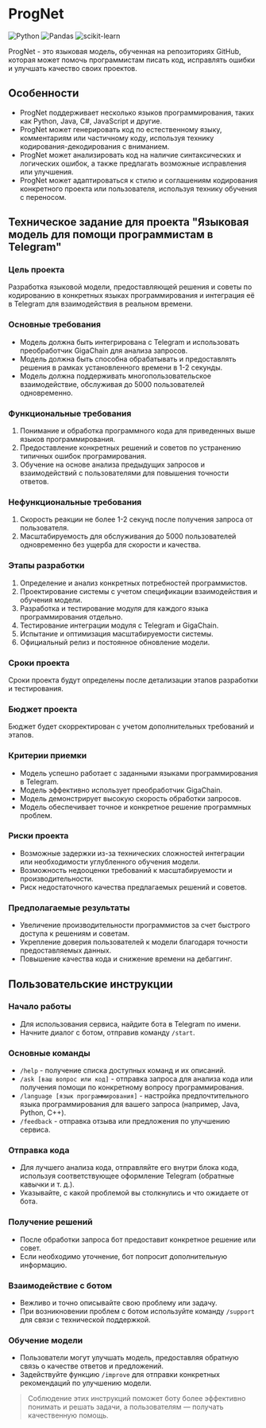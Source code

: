 # ProgNet

![Python](https://img.shields.io/badge/python-3670A0?style=for-the-badge&logo=python&logoColor=ffdd54)
![Pandas](https://img.shields.io/badge/pandas-%23150458.svg?style=for-the-badge&logo=pandas&logoColor=white)
![scikit-learn](https://img.shields.io/badge/scikit--learn-%23F7931E.svg?style=for-the-badge&logo=scikit-learn&logoColor=white)

ProgNet - это языковая модель, обученная на репозиториях GitHub, которая может помочь программистам писать код, исправлять ошибки и улучшать качество своих проектов.
 
## Особенности
 
- ProgNet поддерживает несколько языков программирования, таких как Python, Java, C#, JavaScript и другие.
- ProgNet может генерировать код по естественному языку, комментариям или частичному коду, используя технику кодирования-декодирования с вниманием.
- ProgNet может анализировать код на наличие синтаксических и логических ошибок, а также предлагать возможные исправления или улучшения.
- ProgNet может адаптироваться к стилю и соглашениям кодирования конкретного проекта или пользователя, используя технику обучения с переносом.

## Техническое задание для проекта "Языковая модель для помощи программистам в Telegram"

### Цель проекта
Разработка языковой модели, предоставляющей решения и советы по кодированию в конкретных языках программирования и интеграция её в Telegram для взаимодействия в реальном времени.
### Основные требования
- Модель должна быть интегрирована с Telegram и использовать преобработчик GigaChain для анализа запросов.
- Модель должна быть способна обрабатывать и предоставлять решения в рамках установленного времени в 1-2 секунды.
- Модель должна поддерживать многопользовательское взаимодействие, обслуживая до 5000 пользователей одновременно.
### Функциональные требования
1. Понимание и обработка программного кода для приведенных выше языков программирования.
2. Предоставление конкретных решений и советов по устранению типичных ошибок програмирования.
3. Обучение на основе анализа предыдущих запросов и взаимодействий с пользователями для повышения точности ответов.
### Нефункциональные требования
1. Скорость реакции не более 1-2 секунд после получения запроса от пользователя.
2. Масштабируемость для обслуживания до 5000 пользователей одновременно без ущерба для скорости и качества.
### Этапы разработки
1. Определение и анализ конкретных потребностей программистов.
2. Проектирование системы с учетом спецификации взаимодействия и обучения модели.
3. Разработка и тестирование модуля для каждого языка программирования отдельно.
4. Тестирование интеграции модуля с Telegram и GigaChain.
5. Испытание и оптимизация масштабируемости системы.
6. Официальный релиз и постоянное обновление модели.
### Сроки проекта
Сроки проекта будут определены после детализации этапов разработки и тестирования.
### Бюджет проекта
Бюджет будет скорректирован с учетом дополнительных требований и этапов.
### Критерии приемки
- Модель успешно работает с заданными языками программирования в Telegram.
- Модель эффективно использует преобработчик GigaChain.
- Модель демонстрирует высокую скорость обработки запросов.
- Модель обеспечивает точное и конкретное решение программных проблем.
### Риски проекта
- Возможные задержки из-за технических сложностей интеграции или необходимости углубленного обучения модели.
- Возможность недооценки требований к масштабируемости и производительности.
- Риск недостаточного качества предлагаемых решений и советов.
### Предполагаемые результаты
- Увеличение производительности программистов за счет быстрого доступа к решениям и советам.
- Укрепление доверия пользователей к модели благодаря точности предоставляемых данных.
- Повышение качества кода и снижение времени на дебаггинг.

## Пользовательские инструкции

### Начало работы
- Для использования сервиса, найдите бота в Telegram по имени.
- Начните диалог с ботом, отправив команду `/start`.

### Основные команды
- `/help` - получение списка доступных команд и их описаний.
- `/ask [ваш вопрос или код]` - отправка запроса для анализа кода или получения помощи по конкретному вопросу программирования.
- `/language [язык программирования]` - настройка предпочтительного языка программирования для вашего запроса (например, Java, Python, C++).
- `/feedback` - отправка отзыва или предложения по улучшению сервиса.

### Отправка кода
- Для лучшего анализа кода, отправляйте его внутри блока кода, используя соответствующее оформление Telegram (обратные кавычки и т. д.).
- Указывайте, с какой проблемой вы столкнулись и что ожидаете от бота.

### Получение решений
- После обработки запроса бот предоставит конкретное решение или совет.
- Если необходимо уточнение, бот попросит дополнительную информацию.

### Взаимодействие с ботом
- Вежливо и точно описывайте свою проблему или задачу.
- При возникновении проблем с ботом используйте команду `/support` для связи с технической поддержкой.

### Обучение модели
- Пользователи могут улучшать модель, предоставляя обратную связь о качестве ответов и предложений.
- Задействуйте функцию `/improve` для отправки конкретных рекомендаций по улучшению модели.

> Соблюдение этих инструкций поможет боту более эффективно понимать и решать задачи, а пользователям — получать качественную помощь.
